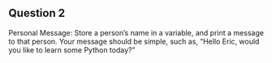 ## Question 2
Personal Message: Store a person’s name in a variable, and print a message to that person. Your message should be simple, such as, “Hello Eric, would you like to learn some Python today?”
